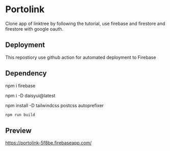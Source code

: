# Portolink

Clone app of linktree by following the tutorial, use firebase and firestore and firestore with google oauth.




## Deployment

This repostiory use github action for automated deployment to Firebase


## Dependency 
npm i firebase

npm i -D daisyui@latest

npm install -D tailwindcss postcss autoprefixer

```bash
npm run build
```

## Preview
https://portolink-5f8be.firebaseapp.com/

